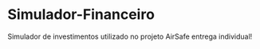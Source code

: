 # Simulador-Financeiro
Simulador de investimentos utilizado no projeto AirSafe 
entrega individual!
